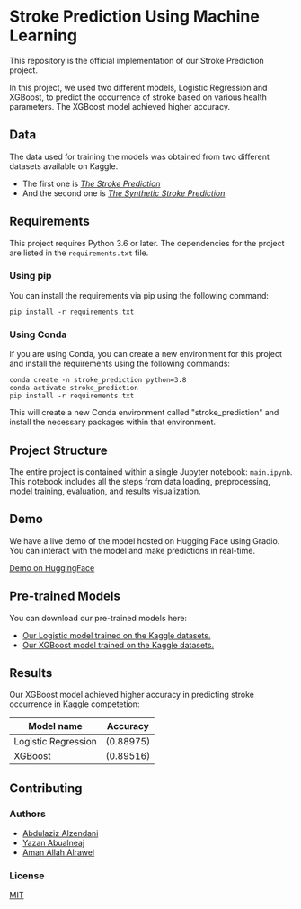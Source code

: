 # Stroke Prediction Using Machine Learning
This repository is the official implementation of our Stroke Prediction project.

In this project, we used two different models, Logistic Regression and XGBoost, to predict the occurrence of stroke based on various health parameters. The XGBoost model achieved higher accuracy.

## Data
The data used for training the models was obtained from two different datasets available on Kaggle. 

- The first one is [_The Stroke Prediction_](https://www.kaggle.com/datasets/fedesoriano/stroke-prediction-dataset)
- And the second one is [_The Synthetic Stroke Prediction_](https://www.kaggle.com/competitions/playground-series-s3e2/data)

## Requirements

This project requires Python 3.6 or later. The dependencies for the project are listed in the `requirements.txt` file.

### Using pip

You can install the requirements via pip using the following command:

``` pip install -r requirements.txt ```

### Using Conda
If you are using Conda, you can create a new environment for this project and install the requirements using the following commands:
``` 
conda create -n stroke_prediction python=3.8
conda activate stroke_prediction
pip install -r requirements.txt
```

This will create a new Conda environment called "stroke_prediction" and install the necessary packages within that environment.


## Project Structure
The entire project is contained within a single Jupyter notebook: `main.ipynb`. This notebook includes all the steps from data loading, preprocessing, model training, evaluation, and results visualization.

## Demo
We have a live demo of the model hosted on Hugging Face using Gradio. You can interact with the model and make predictions in real-time.

[Demo on HuggingFace](https://huggingface.co/spaces/3zoozzn/Stroke_Prediction)

## Pre-trained Models
You can download our pre-trained models here:

- [Our Logistic model trained on the Kaggle datasets.](https://huggingface.co/3zoozzn/Stroke-Prediction/blob/main/logistic_model.pkl)
- [Our XGBoost model trained on the Kaggle datasets.](https://huggingface.co/3zoozzn/Stroke-Prediction/blob/main/xgb_model.pkl)

## Results
Our XGBoost model achieved higher accuracy in predicting stroke occurrence in Kaggle competetion:

| Model name | Accuracy |
|------------|----------|
| Logistic Regression | (0.88975) |
| XGBoost | (0.89516) |


## Contributing
### Authors
- [Abdulaziz Alzendani]()
- [Yazan Abualneaj]()
- [Aman Allah Alrawel]()

### License
[MIT]()
